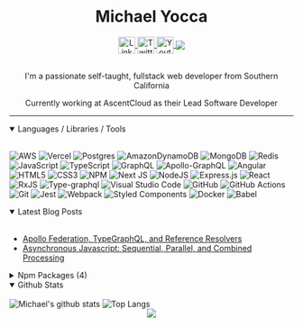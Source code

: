 <!-- Header  -->
<h1 align="center">Michael Yocca</h1>

<!-- Contact Icons  -->
<div align="center">
  <a align="center" href="https://www.linkedin.com/in/michaelyocca/">
    <img align="center" alt="LinkedIN" width="30px" src="https://raw.githubusercontent.com/peterthehan/peterthehan/master/assets/linkedin.svg" >
  </a>
  <a target="_blank" href="https://twitter.com/Mjyocca">
    <img align="center" alt="Twitter" width="30px" src="https://raw.githubusercontent.com/peterthehan/peterthehan/master/assets/twitter.svg" />
  </a>
  <a target="_blank" href="https://www.youtube.com/channel/UCE1TAX00aathF9PvzOzeRXA">
    <img align="center" alt="Youtube" width="30px" src="https://raw.githubusercontent.com/peterthehan/peterthehan/master/assets/youtube.svg" />
  </a>
  <a href="https://michaelyocca.io/blog">
  <img align="center" src="https://img.shields.io/badge/-Blog-blue?style=for-the-badge&logo=" /></a>
</div>

<br />

<div align="center"></div>
<p align="center">I'm a passionate self-taught, fullstack web developer from Southern California</p>
<p align="center">Currently working at AscentCloud as their Lead Software Developer</p>
<hr />


<details open><summary><span>Languages / Libraries / Tools</span></summary>
<br />
<div>


![AWS](https://img.shields.io/badge/AWS-%23FF9900.svg?style=for-the-badge&logo=amazon-aws&logoColor=white)
![Vercel](https://img.shields.io/badge/vercel-%23000000.svg?style=for-the-badge&logo=vercel&logoColor=white)
![Postgres](https://img.shields.io/badge/postgres-%23316192.svg?style=for-the-badge&logo=postgresql&logoColor=white)
![AmazonDynamoDB](https://img.shields.io/badge/Amazon%20DynamoDB-4053D6?style=for-the-badge&logo=Amazon%20DynamoDB&logoColor=white)
![MongoDB](https://img.shields.io/badge/MongoDB-%234ea94b.svg?style=for-the-badge&logo=mongodb&logoColor=white)
![Redis](https://img.shields.io/badge/redis-%23DD0031.svg?style=for-the-badge&logo=redis&logoColor=white)
![JavaScript](https://img.shields.io/badge/javascript-%23323330.svg?style=for-the-badge&logo=javascript&logoColor=%23F7DF1E)
![TypeScript](https://img.shields.io/badge/typescript-%23007ACC.svg?style=for-the-badge&logo=typescript&logoColor=white)
![GraphQL](https://img.shields.io/badge/-GraphQL-E10098?style=for-the-badge&logo=graphql&logoColor=white)
![Apollo-GraphQL](https://img.shields.io/badge/-ApolloGraphQL-311C87?style=for-the-badge&logo=apollo-graphql)
![Angular](https://img.shields.io/badge/angular-%23DD0031.svg?style=for-the-badge&logo=angular&logoColor=white)
![HTML5](https://img.shields.io/badge/html5-%23E34F26.svg?style=for-the-badge&logo=html5&logoColor=white)
![CSS3](https://img.shields.io/badge/css3-%231572B6.svg?style=for-the-badge&logo=css3&logoColor=white)
![NPM](https://img.shields.io/badge/NPM-%23000000.svg?style=for-the-badge&logo=npm&logoColor=white)
![Next JS](https://img.shields.io/badge/Next-black?style=for-the-badge&logo=next.js&logoColor=white)
![NodeJS](https://img.shields.io/badge/node.js-6DA55F?style=for-the-badge&logo=node.js&logoColor=white)
![Express.js](https://img.shields.io/badge/express.js-%23404d59.svg?style=for-the-badge&logo=express&logoColor=%2361DAFB)
![React](https://img.shields.io/badge/react-%2320232a.svg?style=for-the-badge&logo=react&logoColor=%2361DAFB)
![RxJS](https://img.shields.io/badge/rxjs-%23B7178C.svg?style=for-the-badge&logo=reactivex&logoColor=white)
![Type-graphql](https://img.shields.io/badge/-TypeGraphQL-%23C04392?style=for-the-badge)
![Visual Studio Code](https://img.shields.io/badge/Visual%20Studio%20Code-0078d7.svg?style=for-the-badge&logo=visual-studio-code&logoColor=white)
![GitHub](https://img.shields.io/badge/github-%23121011.svg?style=for-the-badge&logo=github&logoColor=white)
![GitHub Actions](https://img.shields.io/badge/githubactions-%232671E5.svg?style=for-the-badge&logo=githubactions&logoColor=white)
![Git](https://img.shields.io/badge/git-%23F05033.svg?style=for-the-badge&logo=git&logoColor=white)
![Jest](https://img.shields.io/badge/-jest-%23C21325?style=for-the-badge&logo=jest&logoColor=white)
![Webpack](https://img.shields.io/badge/webpack-%238DD6F9.svg?style=for-the-badge&logo=webpack&logoColor=black)
![Styled Components](https://img.shields.io/badge/styled--components-DB7093?style=for-the-badge&logo=styled-components&logoColor=white)
![Docker](https://img.shields.io/badge/docker-%230db7ed.svg?style=for-the-badge&logo=docker&logoColor=white)
![Babel](https://img.shields.io/badge/Babel-F9DC3e?style=for-the-badge&logo=babel&logoColor=black)

</div>
</details>


<details open><summary><span>Latest Blog Posts</span></summary>
<br />
<div>

* [Apollo Federation, TypeGraphQL, and Reference Resolvers](https://michaelyocca.io/blogPost?post=enable-graphql-reference-resolvers-with-apollo-federation)
* [Asynchronous Javascript: Sequential, Parallel, and Combined Processing](https://michaelyocca.io/blogPost?post=asynchronous-javascript-sequential-parallel-concurrent)
</div>
</details>


<details>
<summary>Npm Packages (4)</summary>

<br />

![async-parallel-limit](https://github-readme-stats.vercel.app/api/pin/?username=mjyocca&theme=dark&repo=async-parallel-limit)
![sfdx-deploy-webpack-plugin](https://github-readme-stats.vercel.app/api/pin/?username=mjyocca&theme=dark&repo=sfdx-deploy-webpack-plugin)
![visualforce-template-webpack-plugin](https://github-readme-stats.vercel.app/api/pin/?username=mjyocca&theme=dark&repo=visualforce-template-webpack-plugin)
![static-resource-webpack-plugin](https://github-readme-stats.vercel.app/api/pin/?username=mjyocca&theme=dark&repo=static-resource-webpack-plugin)


</details>


<details open>
<summary><span >Github Stats</span></summary>
<br />
<div>
<img alt="Michael's github stats" src="https://github-readme-stats.vercel.app/api?username=mjyocca&show_icons=true&theme=github_dark" />
<img alt="Top Langs" src="https://github-readme-stats.vercel.app/api/top-langs/?username=mjyocca&layout=compact&exclude_repo=apex-query&theme=github_dark">
</div>
</details>


<!-- ![Michael's github stats](https://github-readme-stats.vercel.app/api?username=mjyocca&show_icons=true&bg_color=30,e96443,904e95&title_color=fff&text_color=fff&icon_color=fff) -->

<div align="center"><img align="center" src="https://visitor-badge.glitch.me/badge?page_id=mjyocca.mjyocca" /></div>